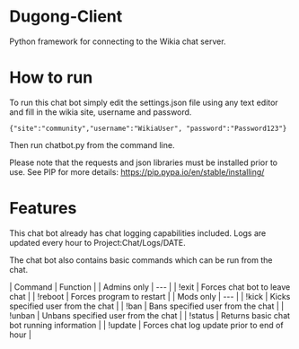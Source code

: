 # Dugong-Client
Python framework for connecting to the Wikia chat server.

How to run
======
To run this chat bot simply edit the settings.json file using any text editor and fill in the wikia site, username and password.

    {"site":"community","username":"WikiaUser", "password":"Password123"}

Then run chatbot.py from the command line. 

Please note that the requests and json libraries must be installed prior to use. 
See PIP for more details: https://pip.pypa.io/en/stable/installing/

Features
======
This chat bot already has chat logging capabilities included. Logs are updated every hour to Project:Chat/Logs/DATE.

The chat bot also contains basic commands which can be run from the chat.

| Command | Function |
| Admins only | --- |
| !exit | Forces chat bot to leave chat |
| !reboot | Forces program to restart |
| Mods only | --- |
| !kick | Kicks specified user from the chat |
| !ban | Bans specified user from the chat |
| !unban | Unbans specified user from the chat |
| !status | Returns basic chat bot running information |
| !update | Forces chat log update prior to end of hour |
